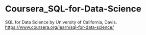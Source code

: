 # Coursera_SQL-for-Data-Science
SQL for Data Science by University of California, Davis.  https://www.coursera.org/learn/sql-for-data-science/

